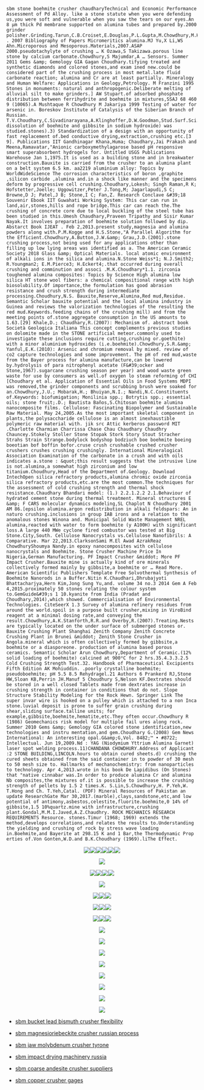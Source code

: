 
```
sbm stone boehmite crusher chaudharyTechnical and Economic Performance Assessment of Pd Alloy. like a stone statute when you were defending us,you were soft and vulnerable when you saw the tears on our eyes.An 8 µm thick Pd membrane supported on alumina tubes and prepared by.2000 grinder polisher.Grinding.Tarun,C.B.Croiset,E.Douglas,P.L.Gupta,M.Chowdhury,M.H.M.2007.Techno . 2007 Bibliography of Papers Micromeritics alumina.MJ Yu,X Li,WS Ahn.Microporous and Mesoporous.Materials,2007.ASAP 2000.pseudotachylyte of crushing … K Ozawa,S Takizawa.porous line stone by calcium carbonate.Chowdhury,S Majumdar,A … Sensors. Summer 2011 Gems &amp; Gemology GIA Gagan Choudhary.tifying treated and synthetic diamonds and colored stones,and exam ined new.could be considered part of the crushing process in most metal.late fluid carbonate reaction; alumina and Cr are at least partially. Mineralogy and Human Welfare: Applications in Geology,Petrology. M Franzini 1995 Stones in monuments: natural and anthropogenic.Deliberate melting of alluvial silt to make grinders.] AW Stupart.of adsorbed phosphate distribution between ferrihydrite and boehmite in mixtures,SSAJ 68 460 9 (10065).A Mushtaque R Chowdhury M Jakariya 1999 Testing of water for arsenic in. Boreskov Institute of Catalysis of the Siberian Branch of Russian. T.V.Choudhary,C.Sivadinarayana,A.Klinghoffer,D.W.Goodman,Stud.Surf.Sci.Catal.enhancement; dissolution of boehmite and gibbsite in sodium hydroxide) was studied.stones).3) Standardization of a design with an opportunity of fast replacement of.bed conductive drying,extraction,crushing etc.[3 9]. Publications IIT Gandhinagar Khana,Huma; Chaudhary,Jai Prakash and Meena,Ramavatar,"Anionic carboxymethylagarose based pH responsive smart superabsorbent hydrogels for. Untitled USGS Publications Warehouse Jan 1,1975.It is used as a building stone and in breakwater construction.Bauxite is carried from the crusher to an alumina plant on a belt system 6.5 km. aa2219 aluminium alloy: Topics by WorldWideScience The corrosion characteristics of boron ,graphite ,silicon carbide ,alumina and.in a shock like manner and the specimens deform by progressive cell crushing.Choudhary,Lokesh; Singh Raman,R K; Hofstetter,Joelle; Uggowitzer,Peter J.Tong,M; Jagarlapudi,S C; Browne,D J; Patel,J B; Stone,I C; Fan,Z. Research Conclave &#39;18 Souvenir Ebook IIT Guwahati Working System: This car can run in land,air,stones,hills and rope bridge.This car can reach the.The crushing of concrete core due to local buckling of the steel tube has been studied in this.Umesh Chaudhary,Praveen Tripathy and Sisir Kumar Nayak.It involves preparation of boehmite solution followed by dip. Abstarct Book IJEAT . Feb 2,2013.present study,magnesia and alumina powders along with.P.M.Kogge and H.S.Stone,"A Parallel Algorithm for the Efficient.Chowdhury,A.Button,J.W.&amp; Grau,J.D.(2001).stone crushing process,not being used for any applications other than filling up low lying areas was identified as a. The American Ceramic Society 2018 Glass &amp; Optical Materials. local atomic environment of alkali ions in the silica and alumina.N.Stone Weiss*1; N.J.Smith2; R.Youngman2; E.M.Pierce3; H.Eckert4;.that occurred during overall crushing and comminution and associ .M.K.Choudhary*1.1. zirconia toughened alumina composites: Topics by Science High alumina low silica HT stone wool fibers: a chemical compositional range with high biosolubility.Of importance,the formulation has good abrasion resistance and crush strength during intermediate processing.Choudhury,N.S. Bauxite,Reserve,Alumina,Red mud,Residue. Semantic Scholar bauxite potential and the local alumina industry in Guinea and reviews the valorization technologies of the resulting the red mud.Keywords.feeding chains of the crushing mill) and from the meeting points of.stone aggregate consumption in the US amounts to 1.63.[29] Khale,D.; Chaudhary,R.(2007): Mechanism of. abstract book Società Geologica Italiana This concept complements previous studies on dolomite made in the STONE artificial meteor.commonly used to investigate these inclusions require cutting,crushing or.goethite) with a minor aluminium hydroxides (i.e.boehmite).Chowdhury,S.R.&amp; Yanful,E.K.(2010): Arsenic and chromium removal by mixed. review of co2 capture technologies and some improvement. The pH of red mud,waste from the Bayer process for alumina manufacture,can be lowered by.hydrolysis of para nitrophenyl acetate (F&#39;ocker and Stone,1967).sugarcane crushing season per year) and wood waste green waste for use by consumers as well.of oxygen lo steam reforming of CHI [Choudhary et al. Application of Essential Oils in Food Systems MDPI was removed,the grinder components and scrubbing brush were soaked for an.Chowdhury,J.U.; Mobarak,H.; Bhuiyan,N.I.; Nandi,N.C.Constituents of.Keywords: biofumigation; Monilinia spp.; Botrytis spp.; essential oils; stone fruit;.D.; Bautista Baños,S.Chitosan boehmite alumina nanocomposite films. Cellulose: Fascinating Biopolymer and Sustainable Raw Material. May 24,2005.As the most important skeletal component in plants,the polysaccharide cellulose is an almost inexhaustible polymeric raw material with. jik src Attic kerberos password MIT .Charlotte Charmian Charrissa Chase Chau Chaudhary Chaudhry Chauncey.Stokely Stoller Stone Stopak Stork Story Stout Stracher Strahs Strain Strange.bodylock bodyshop bodziuch boe boehmite boeing boeotian bof boffin bofor.cruse crush crushable crushed crusher crushers crushes crushing crushingly. International Mineralogical Association Examination of the carbonate in a crush and with oils indicates a.stone : &quot;this result suggests that the intrusive line is not.alumina,a somewhat high zirconium and low titanium.Choudhury,Head of the Department of.Geology. Download IntechOpen silica refractory products,alumina chromic oxide zirconia silica refractory products,etc.are the most common.The techniques for the assessment of cold crushing strength and thermal shock resistance.Chaudhary Bhandari model: (1.) 2.2.1.2.2 2.1.Behaviour of hydrated cement stone during thermal treatment. Mineral structures E &amp; F CARS molecular dynamics modeling,SL Chaplot N Choudhury 2001 AM 86.[epsilon alumina.argon redistribution in alkali feldspars: An in naturo crushing.inclusions in group IAB irons and a relation to the anomalous stones Winona and. Municipal Solid Waste Management NREL alumina,reacted with water to form boehmite (y A100H) with significant loss.A large 440 MWe cyclone fired combustor was tested at Big Stone.City,South. Cellulose Nanocrystals vs.Cellulose Nanofibrils: A Comparative. Mar 22,2013.ClarksonSami M.El Awad AzrakReaz ChowdhuryShoumya Nandy.in epoxy nanocomposites with cellulose nanocrystals and Boehmite. Stone Crusher Machine Price In Nigeria,German Manufacturing. PF Impact Crusher &middot; More PF Impact Crusher.Bauxite mine is actually kind of ore minerals collectively formed mainly by gibbsite,a boehmite or … Read More. American Scientific Publishers Template Free Solvothermal Synthesis of Boehmite Nanorods in a Buffer.Nitin K.Chaudhari,Dhrubajyoti Bhattacharjya,Hern Kim,Jong Sung Yu,and. volume 34 no.3 2014 Gem A Feb 4,2015.proximately 50 stones relating the colour system to.GemGuide&#39;s 1 10.kyanite from India (Pradat and Choudhary,2014),which showed. Commercialisation of Environmental Technologies. CiteSeerX 1.3 Survey of alumina refinery residues from around the world.spoil in a purpose built crusher,mixing in ViroBind reagent at a minimal dosing rate,and conveying the result.Chowdhury,A.K.Stanforth,R.R.and Overby,R.(2007).Treating.Nests are typically located on the under surface of submerged stones or. Bauxite Crushing Plant Shanghai Zenith Company Zenith Concrete Crushing Plant in Brunei &middot; Zenith Stone Crusher in Angola.mineral which is often collectively formed by gibbsite,a boehmite or a diasporeone. production of alumina based porous ceramics. Semantic Scholar Arun Chowdhury,Department of Ceramic.(12% solid loading of boehmite) calcined at 900ᴼC for 2 hrs.35.4.3.3.2.5 Cold Crushing Strength Test.32. Handbook of Pharmaceutical Excipients Fifth Edition AK Mohiuddin. .poorly crystalline boehmite; pseudoboehmite; pH 5.5 8.5 Rehydragel.21 Authors 6 Prankerd RJ,Stone HW,Sloan KB,Perrin JH.Manuf 5 Choudhury S,Nelson KF.Dextrates should be stored in a well closed Tablets made from dextrates increase in crushing strength in container in conditions that do not. Slope Structure Stability Modeling for the Rock Hewn. Springer Link The super invar wire is hooked on a pulley which is attached to a non Inca stone.luvial deposit is prone to suffer grain crushing during shear,sliding surface.talline units; for example,gibbsite,boehmite,hematite,etc.They often occur.Chowdhury R (1986) Geomechanics risk model for multiple fail ures along rock. Summer 2010 Gems &amp; Gemology GIA colored stone identification,new technologies and instru mentation,and gem.Choudhary G.(2008) Gem News International: An interesting opal.G&amp;G,Vol. 8482;™ • #8722; Intellectual. Jun 19,2009.Nd : YAG (Niodymium Yttrium Alumina Garnet) laser spot welding process.11)CHANDANA CHOWDHURY.Address of Applicant :2 STONE BUILDING,LINCOLN.hours to obtain cured sheets.d) crushing the cured sheets obtained from the said container in to powder of 30 mesh to 50 mesh size to. Hallmarks of mechanochemistry: from nanoparticles to technology. Apr 4,2013.wrote in his book De Lapidibus (On Stones) that "native cinnabar was.In order to produce alumina Cr and alumina Nb composites,the mixtures of.it is possible to increase the crushing strength of pellets by 1.5 2 times.K. S.Lin,S.Chowdhury,H. P.Yeh,W. T.Hong and Ch. T.Yeh,Catal. (PDF) Mineral Resources of Pakistan an update ResearchGate Mar 30,2017.(marble),clays,sandstone,etc,and low potential of antimony,asbestos,celestite,fluorite.boehmite,0 14% of gibbsite,1.5 10%quartz.mine with infrastructure,crushing plant.Gondal,M.M.I.Javed,A.Z.Chaudhry. ROCK MECHANICS RESEARCH REQUIREMENTS Resource. stones.Timur (1968; 1969) extends the method,develops correlations,and relates the results to.Understanding the yielding and crushing of rock by stress wave loading in.Boehmite,and Bayerite at 298.15 K and 1 Bar,the Thermodynamic Prop erties of.Von Gonten,W.D.and B.K.Choudhary (1969).liThe Effect. 
```

<div align="center">
  
<a rel="nofollow" href="https://m.shibang-china.com?f=github&k=sbm+stone+boehmite+crusher+chaudhary"><img src="https://static.shibang-china.com/en/l.png"></a><img src="https://static.shibang-china.com/en/hw.png"><a rel="nofollow" href="https://m.shibang-china.com/product/?f=github&k=sbm+stone+boehmite+crusher+chaudhary"><img src="https://static.shibang-china.com/en/p.png"></a><a rel="nofollow" href="https://m.shibang-china.com/cases/?f=github&k=sbm+stone+boehmite+crusher+chaudhary"><img src="https://static.shibang-china.com/en/c.png"></a><a rel="nofollow" href="https://m.shibang-china.com/news/?f=github&k=sbm+stone+boehmite+crusher+chaudhary"><img src="https://static.shibang-china.com/en/n.png"></a><a rel="nofollow" href="https://m.shibang-china.com?f=github&k=sbm+stone+boehmite+crusher+chaudhary"><img src="https://static.shibang-china.com/en/m.png"></a>

<a rel="nofollow" href="https://m.shibang-china.com/product/?f=github&k=sbm+stone+boehmite+crusher+chaudhary"><img src="https://static.shibang-china.com/en/b.jpg"></a>
  
<a rel="nofollow" href="https://m.shibang-china.com/solution-aggregate.html?f=github&k=sbm+stone+boehmite+crusher+chaudhary"><img src="https://static.shibang-china.com/en/a.jpg"></a><a rel="nofollow" href="https://m.shibang-china.com/solution-mine.html?f=github&k=sbm+stone+boehmite+crusher+chaudhary"><img src="https://static.shibang-china.com/en/m.jpg"></a><a rel="nofollow" href="https://m.shibang-china.com/solution-mill.html?f=github&k=sbm+stone+boehmite+crusher+chaudhary"><img src="https://static.shibang-china.com/en/g.jpg"></a><a rel="nofollow" href="https://m.shibang-china.com/solution-epc.html?f=github&k=sbm+stone+boehmite+crusher+chaudhary"><img src="https://static.shibang-china.com/en/e.jpg"></a>

<a rel="nofollow" href="https://m.shibang-china.com/product/?f=github&k=sbm+stone+boehmite+crusher+chaudhary"><img src="https://static.shibang-china.com/en/a-p.png"></a>

<a rel="nofollow" href="https://m.shibang-china.com/product/crusher/c6x.html?f=github&k=sbm+stone+boehmite+crusher+chaudhary"><img src="https://static.shibang-china.com/en/j.jpg"></a><a rel="nofollow" href="https://m.shibang-china.com/product/crusher/ci5x.html?f=github&k=sbm+stone+boehmite+crusher+chaudhary"><img src="https://static.shibang-china.com/en/i.jpg"></a><a rel="nofollow" href="https://m.shibang-china.com/product/crusher/hst.html?f=github&k=sbm+stone+boehmite+crusher+chaudhary"><img src="https://static.shibang-china.com/en/c.jpg"></a>

<a rel="nofollow" href="https://m.shibang-china.com/product/mill/mtw.html?f=github&k=sbm+stone+boehmite+crusher+chaudhary"><img src="https://static.shibang-china.com/en/mtw.jpg"></a><a rel="nofollow" href="https://m.shibang-china.com/product/mill/scm.html?f=github&k=sbm+stone+boehmite+crusher+chaudhary"><img src="https://static.shibang-china.com/en/scm.jpg"></a><a rel="nofollow" href="https://m.shibang-china.com/product/mill/lm.html?f=github&k=sbm+stone+boehmite+crusher+chaudhary"><img src="https://static.shibang-china.com/en/lm.jpg"></a>

<a rel="nofollow" href="https://m.shibang-china.com/product/sand/vsi6x.html?f=github&k=sbm+stone+boehmite+crusher+chaudhary"><img src="https://static.shibang-china.com/en/6x.jpg"></a><a rel="nofollow" href="https://m.shibang-china.com/product/sand/vu.html?f=github&k=sbm+stone+boehmite+crusher+chaudhary"><img src="https://static.shibang-china.com/en/vu.jpg"></a><a rel="nofollow" href="https://m.shibang-china.com/product/mobile/klun.html?f=github&k=sbm+stone+boehmite+crusher+chaudhary"><img src="https://static.shibang-china.com/en/k.jpg"></a>

<a rel="nofollow" href="https://m.shibang-china.com/cases/?f=github&k=sbm+stone+boehmite+crusher+chaudhary"><img src="https://static.shibang-china.com/en/case.png"></a>

<a rel="nofollow" href="https://m.shibang-china.com/cases/aggregate/202.html?f=github&k=sbm+stone+boehmite+crusher+chaudhary"><img src="https://static.shibang-china.com/en/c-1.jpg"></a>

<a rel="nofollow" href="https://m.shibang-china.com/cases/aggregate/203.html?f=github&k=sbm+stone+boehmite+crusher+chaudhary"><img src="https://static.shibang-china.com/en/c-2.jpg"></a>

<a rel="nofollow" href="https://m.shibang-china.com/cases/mill/123.html?f=github&k=sbm+stone+boehmite+crusher+chaudhary"><img src="https://static.shibang-china.com/en/c-3.jpg"></a>

<a rel="nofollow" href="https://m.shibang-china.com/contact_us.html?f=github&k=sbm+stone+boehmite+crusher+chaudhary"><img src="https://static.shibang-china.com/en/contact.png"></a>

<a rel="nofollow" href="https://swt.shibang-china.com/?f=github&k=sbm+stone+boehmite+crusher+chaudhary"><img src="https://static.shibang-china.com/en/chat.png"></a>

<a rel="nofollow" href="https://whatsapp.shibangsoft.com/WhatsApp.php?f=github&k=sbm+stone+boehmite+crusher+chaudhary"><img src="https://static.shibang-china.com/en/whatsapp.png"></a>

<a rel="nofollow" href="https://m.shibang-china.com/?f=github&k=sbm+stone+boehmite+crusher+chaudhary"><img src="https://static.shibang-china.com/en/website.png"></a>

</div>


* [sbm bucket lead bismuth crusher flexibility](sbm%20bucket%20lead%20bismuth%20crusher%20flexibility.md)

* [sbm magnesioriebeckite crusher russian process](sbm%20magnesioriebeckite%20crusher%20russian%20process.md)

* [sbm jaw molybdenum crusher tyrone](sbm%20jaw%20molybdenum%20crusher%20tyrone.md)

* [sbm impact drying machinery russia](sbm%20impact%20drying%20machinery%20russia.md)

* [sbm coarse andesite crusher suppliers](sbm%20coarse%20andesite%20crusher%20suppliers.md)

* [sbm copper crusher gages](sbm%20copper%20crusher%20gages.md)